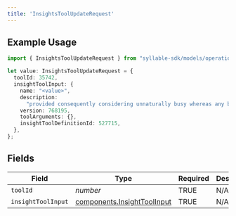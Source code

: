 ```yaml
---
title: 'InsightsToolUpdateRequest'
---
```


## Example Usage

```typescript
import { InsightsToolUpdateRequest } from "syllable-sdk/models/operations";

let value: InsightsToolUpdateRequest = {
  toolId: 35742,
  insightToolInput: {
    name: "<value>",
    description:
      "provided consequently considering unnaturally busy whereas any badly impolite",
    version: 768195,
    toolArguments: {},
    insightToolDefinitionId: 527715,
  },
};
```

## Fields

| Field                                                                      | Type                                                                       | Required                                                                   | Description                                                                |
| -------------------------------------------------------------------------- | -------------------------------------------------------------------------- | -------------------------------------------------------------------------- | -------------------------------------------------------------------------- |
| `toolId`                                                                   | *number*                                                                   | TRUE                                                         | N/A                                                                        |
| `insightToolInput`                                                         | [components.InsightToolInput](/sdk-docs/models/components/insighttoolinput) | TRUE                                                         | N/A                                                                        |